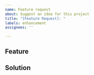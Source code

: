```yaml
---
name: Feature request
about: Suggest an idea for this project
title: "[Feature Request]: "
labels: enhancement
assignees: ''

---
```


## Feature

## Solution
